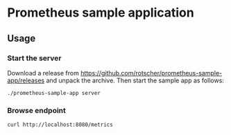 # Prometheus sample application

## Usage

### Start the server
Download a release from https://github.com/rotscher/prometheus-sample-app/releases and unpack the archive.
Then start the sample app as follows:

```
./prometheus-sample-app server
```

### Browse endpoint

```
curl http://localhost:8080/metrics
```